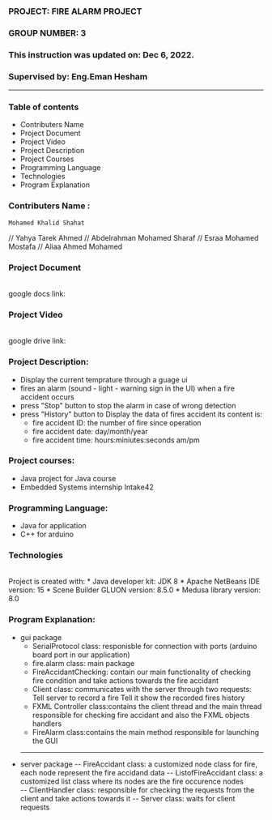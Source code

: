 ### PROJECT: FIRE ALARM PROJECT 
### GROUP NUMBER: 3
### This instruction was updated on: Dec 6, 2022.
### Supervised by: Eng.Eman Hesham
************************
### Table of contents
   * Contributers Name
   * Project Document
   * Project Video
   * Project Description
   * Project Courses
   * Programming Language
   * Technologies
   * Program Explanation
        
### Contributers Name :
    Mohamed Khalid Shahat
 // Yahya Tarek Ahmed
 // Abdelrahman Mohamed Sharaf
 // Esraa Mohamed Mostafa
 // Aliaa Ahmed Mohamed


### Project Document
   <br /> google docs link:


### Project Video
   <br /> google drive link:


### Project Description: 
   * Display the current temprature through a guage ui
   * fires an alarm (sound - light - warning sign in the UI) when a fire accident occurs
   * press "Stop" button to stop the alarm in case of wrong detection
   * press "History" button to Display the data of fires accident its content is:
       * fire accident ID: the number of fire since operation
       * fire accident date: day/month/year
       * fire accident time: hours:miniutes:seconds  am/pm
       
### Project courses:
   * Java project for Java course
   * Embedded Systems internship Intake42

 
### Programming Language: 
   * Java for application
   * C++ for arduino


### Technologies
   <br />Project is created with:
      * Java developer kit: JDK 8 
      * Apache NetBeans IDE version: 15
      * Scene Builder GLUON version: 8.5.0
      * Medusa library version: 8.0

### Program Explanation:

   * gui package
       * SerialProtocol class: responisble for connection with ports (arduino board port in our application)
       * fire.alarm class: main package
       * FireAccidantChecking: contain our main functionality of checking fire condition and take actions towards the fire accidant
       * Client class: communicates with the server through two requests:
           Tell server to record a fire 
           Tell it show the recorded fires history 
       * FXML Controller class:contains  the client thread and the main thread responsible for checking fire accidant and also the FXML objects handlers
       * FireAlarm class:contains the main method responsible for launching the GUI
       ******
   * server package
       -- FireAccidant class: a customized node class for fire, each node represent the fire accidand data 
       -- ListofFireAccidant class: a customized list class where its nodes are the fire occurence nodes  
       -- ClientHandler class: responsible for checking the requests from the client and take actions towards it
       -- Server class: waits for client requests
